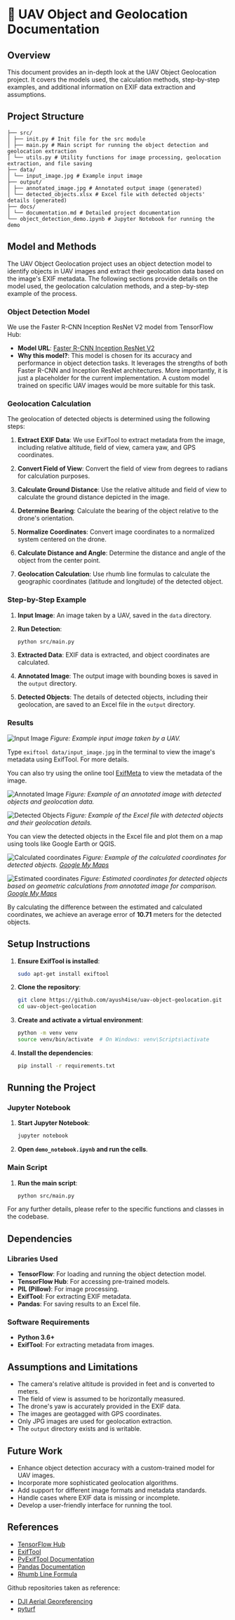# 📸 UAV Object and Geolocation Documentation

## Overview

This document provides an in-depth look at the UAV Object Geolocation project. It covers the models used, the calculation methods, step-by-step examples, and additional information on EXIF data extraction and assumptions.


## Project Structure

```
├── src/
│ ├── init.py # Init file for the src module
│ ├── main.py # Main script for running the object detection and geolocation extraction
│ └── utils.py # Utility functions for image processing, geolocation extraction, and file saving
├── data/
│ └── input_image.jpg # Example input image
├── output/
│ ├── annotated_image.jpg # Annotated output image (generated)
│ └── detected_objects.xlsx # Excel file with detected objects' details (generated)
├── docs/
│ └── documentation.md # Detailed project documentation
└── object_detection_demo.ipynb # Jupyter Notebook for running the demo
```


## Model and Methods

The UAV Object Geolocation project uses an object detection model to identify objects in UAV images and extract their geolocation data based on the image's EXIF metadata. The following sections provide details on the model used, the geolocation calculation methods, and a step-by-step example of the process.


### Object Detection Model

We use the Faster R-CNN Inception ResNet V2 model from TensorFlow Hub:
- **Model URL**: [Faster R-CNN Inception ResNet V2](https://tfhub.dev/google/faster_rcnn/openimages_v4/inception_resnet_v2/1)
- **Why this model?**: This model is chosen for its accuracy and performance in object detection tasks. It leverages the strengths of both Faster R-CNN and Inception ResNet architectures. More importantly, it is just a placeholder for the current implementation. A custom model trained on specific UAV images would be more suitable for this task.


### Geolocation Calculation

The geolocation of detected objects is determined using the following steps:

1. **Extract EXIF Data**: We use ExifTool to extract metadata from the image, including relative altitude, field of view, camera yaw, and GPS coordinates.

2. **Convert Field of View**: Convert the field of view from degrees to radians for calculation purposes.

3. **Calculate Ground Distance**: Use the relative altitude and field of view to calculate the ground distance depicted in the image.

4. **Determine Bearing**: Calculate the bearing of the object relative to the drone's orientation.

5. **Normalize Coordinates**: Convert image coordinates to a normalized system centered on the drone.

6. **Calculate Distance and Angle**: Determine the distance and angle of the object from the center point.

7. **Geolocation Calculation**: Use rhumb line formulas to calculate the geographic coordinates (latitude and longitude) of the detected object.


### Step-by-Step Example

1. **Input Image**: An image taken by a UAV, saved in the `data` directory.

2. **Run Detection**:
    ```bash
    python src/main.py
    ```

3. **Extracted Data**: EXIF data is extracted, and object coordinates are calculated.

4. **Annotated Image**: The output image with bounding boxes is saved in the `output` directory.

5. **Detected Objects**: The details of detected objects, including their geolocation, are saved to an Excel file in the `output` directory.


### Results

![Input Image](../data/input_image.jpg)
*Figure: Example input image taken by a UAV.*

Type `exiftool data/input_image.jpg` in the terminal to view the image's metadata using ExifTool. For more details. 

You can also try using the online tool [ExifMeta](https://exifmeta.com) to view the metadata of the image.


![Annotated Image](../output/annotated_image.jpg)
*Figure: Example of an annotated image with detected objects and geolocation data.*


![Detected Objects](../images/detected_objects.png)
*Figure: Example of the Excel file with detected objects and their geolocation details.*

You can view the detected objects in the Excel file and plot them on a map using tools like Google Earth or QGIS.


![Calculated coordinates](../images/calculated_coords.png)
*Figure: Example of the calculated coordinates for detected objects. [Google My Maps](https://www.google.com/maps/d/u/0/edit?mid=1TB8ha26nWzqllJywshH8QHF0KTdYDN4&usp=sharing)*


![Estimated coordinates](../images/estimated_coords.png)
*Figure: Estimated coordinates for detected objects based on geometric calculations from annotated image for comparison. [Google My Maps](https://www.google.com/maps/d/u/0/edit?mid=11ve4y7Siup8H51KHt2dJ4nyMhQzoO7U&usp=sharing)*


By calculating the difference between the estimated and calculated coordinates, we achieve an average error of **10.71** meters for the detected objects. 

## Setup Instructions

1. **Ensure ExifTool is installed**:
    ```sh
    sudo apt-get install exiftool
    ```

2. **Clone the repository**:
    ```sh
    git clone https://github.com/ayush4ise/uav-object-geolocation.git
    cd uav-object-geolocation
    ```

3. **Create and activate a virtual environment**:
    ```sh
    python -m venv venv
    source venv/bin/activate  # On Windows: venv\Scripts\activate
    ```

4. **Install the dependencies**:
    ```sh
    pip install -r requirements.txt
    ```

## Running the Project

### Jupyter Notebook

1. **Start Jupyter Notebook**:
    ```sh
    jupyter notebook
    ```

3. **Open `demo_notebook.ipynb` and run the cells**.

### Main Script

1. **Run the main script**:
    ```sh
    python src/main.py
    ```

For any further details, please refer to the specific functions and classes in the codebase.


## Dependencies


### Libraries Used
- **TensorFlow**: For loading and running the object detection model.
- **TensorFlow Hub**: For accessing pre-trained models.
- **PIL (Pillow)**: For image processing.
- **ExifTool**: For extracting EXIF metadata.
- **Pandas**: For saving results to an Excel file.

### Software Requirements
- **Python 3.6+**
- **ExifTool**: For extracting metadata from images.


## Assumptions and Limitations

- The camera's relative altitude is provided in feet and is converted to meters.
- The field of view is assumed to be horizontally measured.
- The drone's yaw is accurately provided in the EXIF data.
- The images are geotagged with GPS coordinates.
- Only JPG images are used for geolocation extraction.
- The `output` directory exists and is writable.


## Future Work

- Enhance object detection accuracy with a custom-trained model for UAV images.
- Incorporate more sophisticated geolocation algorithms.
- Add support for different image formats and metadata standards.
- Handle cases where EXIF data is missing or incomplete.
- Develop a user-friendly interface for running the tool.


## References

- [TensorFlow Hub](https://tfhub.dev/)
- [ExifTool](https://exiftool.org/)
- [PyExifTool Documentation](https://smarnach.github.io/pyexiftool/)
- [Pandas Documentation](https://pandas.pydata.org/docs/)
- [Rhumb Line Formula](https://en.wikipedia.org/wiki/Rhumb_line)

Github repositories taken as reference:
- [DJI Aerial Georeferencing](https://github.com/roboflow/dji-aerial-georeferencing)
- [pyturf](https://github.com/pyturf/pyturf)